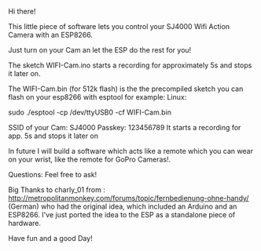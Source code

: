 Hi there!

This little piece of software lets you control your SJ4000 Wifi Action Camera with an ESP8266.

Just turn on your Cam an let the ESP do the rest for you!

The sketch WIFI-Cam.ino starts a recording for approximately 5s and stops it later on.

The WIFI-Cam.bin (for 512k flash) is the the precompiled sketch you can flash on your esp8266 with esptool for example:
Linux:

sudo ./esptool -cp /dev/ttyUSB0 -cf WIFI-Cam.bin
 
SSID of your Cam: SJ4000 
Passkey: 123456789
It starts a recording for app. 5s and stops it later on

In future I will build a software which acts like a remote which you can wear on your wrist, like the remote for GoPro Cameras!.

Questions: Feel free to ask!

Big Thanks to charly_01 from :
http://metropolitanmonkey.com/forums/topic/fernbedienung-ohne-handy/
(German)
who had the original idea, which included an Arduino and an ESP8266.
I've just ported the idea to the ESP as a standalone piece of hardware.


Have fun and a good Day!

